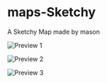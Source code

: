 maps-Sketchy
============

A Sketchy Map made by mason

![Preview 1](https://raw.github.com/GlieseRay/maps-Sketchy/master/preview-1.jpg)

![Preview 2](https://raw.github.com/GlieseRay/maps-Sketchy/master/preview-2.jpg)

![Preview 3](https://raw.github.com/GlieseRay/maps-Sketchy/master/preview-3.jpg)

